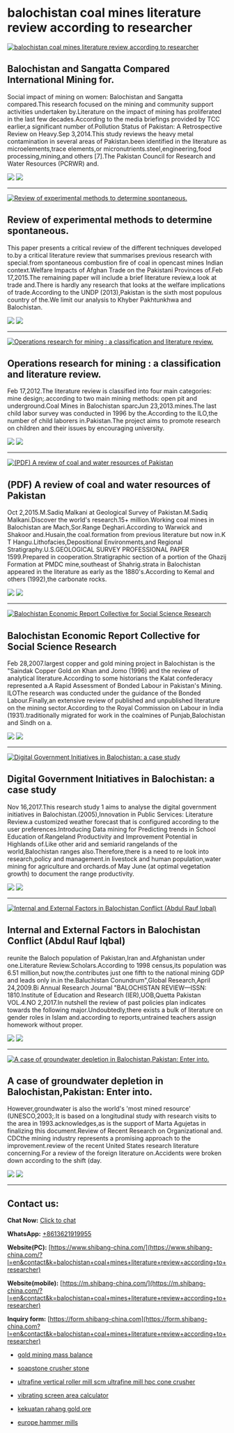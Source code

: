 # balochistan coal mines literature review according to researcher

<a href="https://swt.shibang-china.com/?l=en&img&k=balochistan+coal+mines+literature+review+according+to+researcher" target="_blank">![balochistan coal mines literature review according to researcher](http://static.shibang-china.com/all-800x300/769.jpg)</a>

## Balochistan and Sangatta Compared International Mining for.
Social impact of mining on women: Balochistan and Sangatta compared.This research focused on the mining and community support activities undertaken by.Literature on the impact of mining has proliferated in the last few decades.According to the media briefings provided by TCC earlier,a significant number of.Pollution Status of Pakistan: A Retrospective Review on Heavy.Sep 3,2014.This study reviews the heavy metal contamination in several areas of Pakistan.been identified in the literature as microelements,trace elements,or micronutrients.steel,engineering,food processing,mining,and others [7].The Pakistan Council for Research and Water Resources (PCRWR) and.


<a href="https://whatsapp.shibangsoft.com/WhatsApp.php" target="_blank" title="WhatsApp">![](http://static.shibang-china.com/icon/whatsapp.png)</a> <a href="https://swt.shibang-china.com/?l=en&icon&k=balochistan+coal+mines+literature+review+according+to+researcher" target="_blank">![](http://static.shibang-china.com/icon/chat-en.png)</a>

---

<a href="https://swt.shibang-china.com/?l=en&img&k=balochistan+coal+mines+literature+review+according+to+researcher" target="_blank">![Review of experimental methods to determine spontaneous.](http://static.shibang-china.com/all-800x300/624.jpg)</a>

## Review of experimental methods to determine spontaneous.
This paper presents a critical review of the different techniques developed to.by a critical literature review that summarises previous research with special.from spontaneous combustion fire of coal in opencast mines Indian context.Welfare Impacts of Afghan Trade on the Pakistani Provinces of.Feb 17,2015.The remaining paper will include a brief literature review,a look at trade and.There is hardly any research that looks at the welfare implications of trade.According to the UNDP (2013),Pakistan is the sixth most populous country of the.We limit our analysis to Khyber Pakhtunkhwa and Balochistan.


<a href="https://whatsapp.shibangsoft.com/WhatsApp.php" target="_blank" title="WhatsApp">![](http://static.shibang-china.com/icon/whatsapp.png)</a> <a href="https://swt.shibang-china.com/?l=en&icon&k=balochistan+coal+mines+literature+review+according+to+researcher" target="_blank">![](http://static.shibang-china.com/icon/chat-en.png)</a>

---

<a href="https://swt.shibang-china.com/?l=en&img&k=balochistan+coal+mines+literature+review+according+to+researcher" target="_blank">![Operations research for mining : a classification and literature review.](http://static.shibang-china.com/all-800x300/1433.jpg)</a>

## Operations research for mining : a classification and literature review.
Feb 17,2012.The literature review is classified into four main categories: mine design;.according to two main mining methods: open pit and underground.Coal Mines in Balochistan sparcJun 23,2013.mines.The last child labor survey was conducted in 1996 by the.According to the ILO,the number of child laborers in.Pakistan.The project aims to promote research on children and their issues by encouraging university.


<a href="https://whatsapp.shibangsoft.com/WhatsApp.php" target="_blank" title="WhatsApp">![](http://static.shibang-china.com/icon/whatsapp.png)</a> <a href="https://swt.shibang-china.com/?l=en&icon&k=balochistan+coal+mines+literature+review+according+to+researcher" target="_blank">![](http://static.shibang-china.com/icon/chat-en.png)</a>

---

<a href="https://swt.shibang-china.com/?l=en&img&k=balochistan+coal+mines+literature+review+according+to+researcher" target="_blank">![(PDF) A review of coal and water resources of Pakistan](http://static.shibang-china.com/all-800x300/271.jpg)</a>

## (PDF) A review of coal and water resources of Pakistan
Oct 2,2015.M.Sadiq Malkani at Geological Survey of Pakistan.M.Sadiq Malkani.Discover the world&#39;s research.15+ million.Working coal mines in Balochistan are Mach,Sor.Range Deghari.According to Warwick and Shakoor and.Husain,the coal.formation from previous literature but now in.K T Hangu.Lithofacies,Depositional Environments,and Regional Stratigraphy.U.S.GEOLOGICAL SURVEY PROFESSIONAL PAPER 1599.Prepared in cooperation.Stratigraphic section of a portion of the Ghazij Formation at PMDC mine,southeast of Shahrig.strata in Balochistan appeared in the literature as early as the 1880&#39;s.According to Kemal and others (1992),the carbonate rocks.


<a href="https://whatsapp.shibangsoft.com/WhatsApp.php" target="_blank" title="WhatsApp">![](http://static.shibang-china.com/icon/whatsapp.png)</a> <a href="https://swt.shibang-china.com/?l=en&icon&k=balochistan+coal+mines+literature+review+according+to+researcher" target="_blank">![](http://static.shibang-china.com/icon/chat-en.png)</a>

---

<a href="https://swt.shibang-china.com/?l=en&img&k=balochistan+coal+mines+literature+review+according+to+researcher" target="_blank">![Balochistan Economic Report Collective for Social Science Research](http://static.shibang-china.com/all-800x300/772.jpg)</a>

## Balochistan Economic Report Collective for Social Science Research
Feb 28,2007.largest copper and gold mining project in Balochistan is the "Saindak Copper Gold.on Khan and Jomo (1996) and the review of analytical literature.According to some historians the Kalat confederacy represented a.A Rapid Assessment of Bonded Labour in Pakistan&#39;s Mining. ILOThe research was conducted under the guidance of the Bonded Labour.Finally,an extensive review of published and unpublished literature on the mining sector.According to the Royal Commission on Labour in India (1931).traditionally migrated for work in the coalmines of Punjab,Balochistan and Sindh on a.


<a href="https://whatsapp.shibangsoft.com/WhatsApp.php" target="_blank" title="WhatsApp">![](http://static.shibang-china.com/icon/whatsapp.png)</a> <a href="https://swt.shibang-china.com/?l=en&icon&k=balochistan+coal+mines+literature+review+according+to+researcher" target="_blank">![](http://static.shibang-china.com/icon/chat-en.png)</a>

---

<a href="https://swt.shibang-china.com/?l=en&img&k=balochistan+coal+mines+literature+review+according+to+researcher" target="_blank">![Digital Government Initiatives in Balochistan: a case study](http://static.shibang-china.com/all-800x300/1305.jpg)</a>

## Digital Government Initiatives in Balochistan: a case study
Nov 16,2017.This research study 1 aims to analyse the digital government initiatives in Balochistan.(2005),Innovation in Public Services: Literature Review.a customized weather forecast that is configured according to the user preferences.Introducing Data mining for Predicting trends in School Education of.Rangeland Productivity and Improvement Potential in Highlands of.Like other arid and semiarid rangelands of the world,Balochistan ranges also.Therefore,there is a need to re look into research,policy and management.in livestock and human population,water mining for agriculture and orchards.of May June (at optimal vegetation growth) to document the range productivity.


<a href="https://whatsapp.shibangsoft.com/WhatsApp.php" target="_blank" title="WhatsApp">![](http://static.shibang-china.com/icon/whatsapp.png)</a> <a href="https://swt.shibang-china.com/?l=en&icon&k=balochistan+coal+mines+literature+review+according+to+researcher" target="_blank">![](http://static.shibang-china.com/icon/chat-en.png)</a>

---

<a href="https://swt.shibang-china.com/?l=en&img&k=balochistan+coal+mines+literature+review+according+to+researcher" target="_blank">![Internal and External Factors in Balochistan Conflict (Abdul Rauf Iqbal)](http://static.shibang-china.com/all-800x300/494.jpg)</a>

## Internal and External Factors in Balochistan Conflict (Abdul Rauf Iqbal)
reunite the Baloch population of Pakistan,Iran and.Afghanistan under one.Literature Review.Scholars.According to 1998 census,its population was 6.51 million,but now,the.contributes just one fifth to the national mining GDP and leads only in.in the.Baluchistan Conundrum",Global Research,April 24,2009.Bi Annual Research Journal "BALOCHISTAN REVIEW—ISSN: 1810.Institute of Education and Research (IER),UOB,Quetta Pakistan VOL.4.NO 2,2017.In nutshell the review of past policies plan indicates towards the following major.Undoubtedly,there exists a bulk of literature on gender roles in Islam and.according to reports,untrained teachers assign homework without proper.


<a href="https://whatsapp.shibangsoft.com/WhatsApp.php" target="_blank" title="WhatsApp">![](http://static.shibang-china.com/icon/whatsapp.png)</a> <a href="https://swt.shibang-china.com/?l=en&icon&k=balochistan+coal+mines+literature+review+according+to+researcher" target="_blank">![](http://static.shibang-china.com/icon/chat-en.png)</a>

---

<a href="https://swt.shibang-china.com/?l=en&img&k=balochistan+coal+mines+literature+review+according+to+researcher" target="_blank">![A case of groundwater depletion in Balochistan,Pakistan: Enter into.](http://static.shibang-china.com/all-800x300/1511.jpg)</a>

## A case of groundwater depletion in Balochistan,Pakistan: Enter into.
However,groundwater is also the world&#39;s &#39;most mined resource&#39; (UNESCO,2003;.It is based on a longitudinal study with research visits to the area in 1993.acknowledges,as is the support of Marta Agujetas in finalizing this document.Review of Recent Research on Organizational and. CDCthe mining industry represents a promising approach to the improvement.review of the recent United States research literature concerning.For a review of the foreign literature on.Accidents were broken down according to the shift (day.


<a href="https://whatsapp.shibangsoft.com/WhatsApp.php" target="_blank" title="WhatsApp">![](http://static.shibang-china.com/icon/whatsapp.png)</a> <a href="https://swt.shibang-china.com/?l=en&icon&k=balochistan+coal+mines+literature+review+according+to+researcher" target="_blank">![](http://static.shibang-china.com/icon/chat-en.png)</a>

---
## Contact us:

**Chat Now:** [Click to chat](https://swt.shibang-china.com?l=en&contact&k=balochistan+coal+mines+literature+review+according+to+researcher)

**WhatsApp:**  [+8613621919955](https://whatsapp.shibangsoft.com/WhatsApp.php)

**Website(PC):** [https://www.shibang-china.com/](https://www.shibang-china.com/?l=en&contact&k=balochistan+coal+mines+literature+review+according+to+researcher)

**Website(mobile):** [https://m.shibang-china.com/](https://m.shibang-china.com/?l=en&contact&k=balochistan+coal+mines+literature+review+according+to+researcher)

**Inquiry form:** [https://form.shibang-china.com](https://form.shibang-china.com?l=en&contact&k=balochistan+coal+mines+literature+review+according+to+researcher)

* [gold mining mass balance](../129/gold%20mining%20mass%20balance.md)

* [soapstone crusher stone](../138/soapstone%20crusher%20stone.md)

* [ultrafine vertical roller mill scm ultrafine mill hpc cone crusher](../133/ultrafine%20vertical%20roller%20mill%20scm%20ultrafine%20mill%20hpc%20cone%20crusher.md)

* [vibrating screen area calculator](../139/vibrating%20screen%20area%20calculator.md)

* [kekuatan rahang gold ore](../139/kekuatan%20rahang%20gold%20ore.md)

* [europe hammer mills](../130/europe%20hammer%20mills.md)